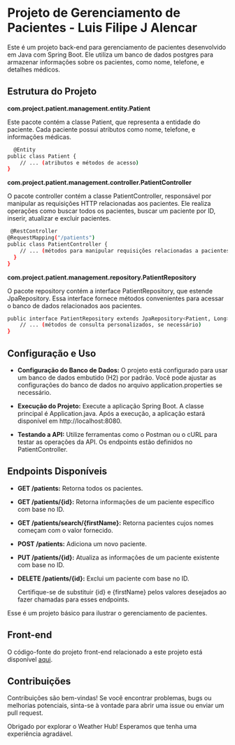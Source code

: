 # Projeto de Gerenciamento de Pacientes - Luis Filipe J Alencar

Este é um projeto back-end para gerenciamento de pacientes desenvolvido em Java com Spring Boot. 
Ele utiliza um banco de dados postgres para armazenar informações sobre os pacientes, como nome, telefone, e detalhes médicos.


## Estrutura do Projeto

 **com.project.patient.management.entity.Patient**
 
Este pacote contém a classe Patient, que representa a entidade do paciente. Cada paciente possui atributos como nome, telefone, e informações médicas.

```bash
  @Entity
public class Patient {
    // ... (atributos e métodos de acesso)
}
   ```

 **com.project.patient.management.controller.PatientController**
 
O pacote controller contém a classe PatientController, responsável por manipular as requisições HTTP relacionadas aos pacientes. 
Ele realiza operações como buscar todos os pacientes, buscar um paciente por ID, inserir, atualizar e excluir pacientes.

```bash
 @RestController
@RequestMapping("/patients")
public class PatientController {
    // ... (métodos para manipular requisições relacionadas a pacientes)
  }
}
   ```

 **com.project.patient.management.repository.PatientRepository**
 
O pacote repository contém a interface PatientRepository, que estende JpaRepository. 
Essa interface fornece métodos convenientes para acessar o banco de dados relacionados aos pacientes.

```bash
public interface PatientRepository extends JpaRepository<Patient, Long> {
    // ... (métodos de consulta personalizados, se necessário)
}
   ```

## Configuração e Uso

- **Configuração do Banco de Dados:** O projeto está configurado para usar um banco de dados embutido (H2) por padrão.
  Você pode ajustar as configurações do banco de dados no arquivo application.properties se necessário.
  
- **Execução do Projeto:** Execute a aplicação Spring Boot. A classe principal é Application.java.
  Após a execução, a aplicação estará disponível em http://localhost:8080.
  
- **Testando a API:** Utilize ferramentas como o Postman ou o cURL para testar as operações da API. Os endpoints estão definidos no PatientController.

## Endpoints Disponíveis

- **GET /patients:** Retorna todos os pacientes.
- **GET /patients/{id}:** Retorna informações de um paciente específico com base no ID.
- **GET /patients/search/{firstName}:** Retorna pacientes cujos nomes começam com o valor fornecido.
- **POST /patients:** Adiciona um novo paciente.
- **PUT /patients/{id}:**  Atualiza as informações de um paciente existente com base no ID.
- **DELETE /patients/{id}:**  Exclui um paciente com base no ID.

  Certifique-se de substituir {id} e {firstName} pelos valores desejados ao fazer chamadas para esses endpoints.

Esse é um projeto básico para ilustrar o gerenciamento de pacientes. 

## Front-end

O código-fonte do projeto front-end relacionado a este projeto está disponível [aqui](https://github.com/filipedealencar/patient_management).

## Contribuições

Contribuições são bem-vindas! Se você encontrar problemas, bugs ou melhorias potenciais, sinta-se à vontade para abrir uma issue ou enviar um pull request.

Obrigado por explorar o Weather Hub! Esperamos que tenha uma experiência agradável.
